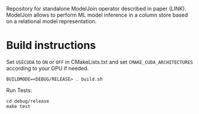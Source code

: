 Repository for standalone ModelJoin operator described in paper (LINK). ModelJoin allows to perform ML model inference in a column store based on a relational model representation.

# Build instructions

Set `USECUDA` to `ON` or `OFF` in CMakeLists.txt and set `CMAKE_CUDA_ARCHITECTURES` according to your GPU if needed.

```
BUILDMODE=<DEBUG/RELEASE> . build.sh
```

Run Tests:
```
cd debug/release
make test
```
